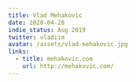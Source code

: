 ```yaml
---
title: Vlad Mehakovic
date: 2020-04-28
indie_status: Aug 2019
twitter: vladiim
avatar: /assets/vlad-mehakovic.jpg
links:
  - title: mehakovic.com
    url: http://mehakovic.com/   
---
```

